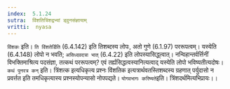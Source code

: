 ```yaml
---
index:  5.1.24
sutra:  विंशतित्रिंशद्रभ्यां ड्वुनसंज्ञायाम्
vritti:  nyasa
---
```


`विंशकः` इति। `ति विंशतेर्डिति` (6.4.142) इति तिशब्दस्य लोपः, अतो गुणे (6.1.97) पररूपत्वम्। यस्येति (6.4.148) लोपो न भवति; `असिध्दवदत्रा भात्` (6.4.22) इति लोपस्यासिद्ध्त्वात्। नन्विहान्तर्वर्त्तिनीं विभक्तिमाश्रित्य पदसंज्ञा, तत्कथं पररूपत्वम्? एवं तर्ह्यसिद्धत्वस्यानित्यत्वाद् यस्येति लोपो भविष्यतीत्यदोषः।
`कथं पुनरत्र कन्` इति। त्रिंशत्क इत्यधिकृत्य प्रश्नः विंशतिक इत्यत्रार्थवतस्तिशब्दस्य ग्रहणात् पर्युदासो न प्रवर्त्तत इति तमधिकृत्यास्य प्रश्नस्योपन्यासो नोपपद्यते। `योगवभागः करिष्यते`इति। त्रिंशदर्थमित्यभिप्रायः।।

